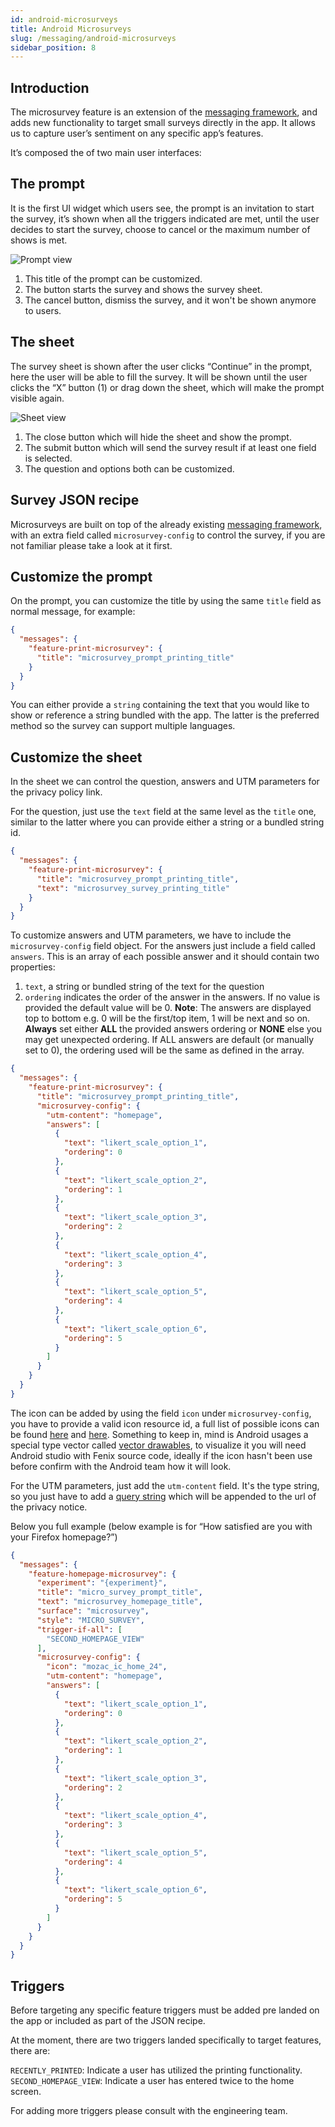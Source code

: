 ```yaml
---
id: android-microsurveys
title: Android Microsurveys
slug: /messaging/android-microsurveys
sidebar_position: 8
---
```

## Introduction
The microsurvey feature is an extension of the [messaging framework](/messaging/mobile-messaging), and adds new functionality to target small surveys directly in the app. It allows us to capture user’s sentiment on any specific app’s features.

It’s composed the of two main user interfaces:

## The prompt
It is the first UI widget which users see, the prompt is an invitation to start the survey, it’s shown when all the triggers indicated are met, until the user decides to start the survey, choose to cancel or the maximum number of shows is met.

<img src="/img/mobile/microsurveys/prompt.png" alt="Prompt view" className="img-sm-center"/>
<br/>

1. This title of the prompt can be customized.
2. The button starts the survey and shows the survey sheet.
3. The cancel button, dismiss the survey, and it won't be shown anymore to users.

## The sheet
The survey sheet is shown after the user clicks “Continue” in the prompt, here the user will be able to fill the survey. It will be shown until the user clicks the “X” button (1) or drag down the sheet, which will make the prompt visible again.

<img src="/img/mobile/microsurveys/sheet.png" alt="Sheet view" className="img-sm-center"/>
<br/>

1. The close button which will hide the sheet and show the prompt.
2. The submit button which will send the survey result if at least one field is selected.
3. The question and options both can be customized.

## Survey JSON recipe
Microsurveys are built on top of the already existing [messaging framework](/messaging/mobile-messaging), with an extra field called `microsurvey-config`  to control the survey, if you are not familiar please take a look at it first.

## Customize the prompt
On the prompt, you can customize the title by using the same `title` field as normal message, for example:

```json
{
  "messages": {
    "feature-print-microsurvey": {
      "title": "microsurvey_prompt_printing_title"
    }
  }
}

```

You can either provide a `string` containing the text that you would like to show or reference a string bundled with the app. The latter is the preferred method so the survey can support multiple languages.

## Customize the sheet
In the sheet we can control the question, answers and UTM parameters for the privacy policy link.

For the question, just use the `text` field at the same level as the `title` one, similar to the latter where you can provide either a string or a bundled string id.

```json
{
  "messages": {
    "feature-print-microsurvey": {
      "title": "microsurvey_prompt_printing_title",
      "text": "microsurvey_survey_printing_title"
    }
  }
}

```

To customize answers and UTM parameters, we have to include the `microsurvey-config` field object. For the answers just include a field called `answers`. This is an array of each possible answer and it should contain two properties:

1.  `text`, a string or bundled string of the text for the question
2. `ordering` indicates the order of the answer in the answers. If no value is provided the default value will be 0. **Note**: The answers are displayed top to bottom e.g. 0 will be the first/top item, 1 will be next and so on. **Always** set either **ALL** the provided answers ordering or **NONE** else you may get unexpected ordering. If ALL answers are default (or manually set to 0), the ordering used will be the same as defined in the array.

```json
{
  "messages": {
    "feature-print-microsurvey": {
      "title": "microsurvey_prompt_printing_title",
      "microsurvey-config": {
        "utm-content": "homepage",
        "answers": [
          {
            "text": "likert_scale_option_1",
            "ordering": 0
          },
          {
            "text": "likert_scale_option_2",
            "ordering": 1
          },
          {
            "text": "likert_scale_option_3",
            "ordering": 2
          },
          {
            "text": "likert_scale_option_4",
            "ordering": 3
          },
          {
            "text": "likert_scale_option_5",
            "ordering": 4
          },
          {
            "text": "likert_scale_option_6",
            "ordering": 5
          }
        ]
      }
    }
  }
}

```

The icon can be added by using the field `icon` under `microsurvey-config`, you have to provide a valid icon resource id, a full list of possible icons can be found [here](https://searchfox.org/mozilla-central/source/mobile/android/android-components/components/ui/icons/src/main/res/drawable) and [here](https://searchfox.org/mozilla-central/source/mobile/android/fenix/app/src/main/res/drawable).
Something to keep in, mind is Android usages a special type vector called [vector drawables](https://developer.android.com/develop/ui/views/graphics/vector-drawable-resources), to visualize it you will need Android studio with Fenix source code, ideally if the icon hasn't been use before confirm with the Android team how it will look.

For the UTM parameters, just add the `utm-content` field. It's the type string, so you just have to add a [query string](https://en.wikipedia.org/wiki/Query_string) which will be appended to the url of the privacy notice.

Below you full example (below example is for “How satisfied are you with your Firefox homepage?”)

```json
{
  "messages": {
    "feature-homepage-microsurvey": {
      "experiment": "{experiment}",
      "title": "micro_survey_prompt_title",
      "text": "microsurvey_homepage_title",
      "surface": "microsurvey",
      "style": "MICRO_SURVEY",
      "trigger-if-all": [
        "SECOND_HOMEPAGE_VIEW"
      ],
      "microsurvey-config": {
        "icon": "mozac_ic_home_24",
        "utm-content": "homepage",
        "answers": [
          {
            "text": "likert_scale_option_1",
            "ordering": 0
          },
          {
            "text": "likert_scale_option_2",
            "ordering": 1
          },
          {
            "text": "likert_scale_option_3",
            "ordering": 2
          },
          {
            "text": "likert_scale_option_4",
            "ordering": 3
          },
          {
            "text": "likert_scale_option_5",
            "ordering": 4
          },
          {
            "text": "likert_scale_option_6",
            "ordering": 5
          }
        ]
      }
    }
  }
}
```

## Triggers
Before targeting any specific feature triggers must be added pre landed on the app or included as part of the JSON recipe.

At the moment, there are two triggers landed specifically to target features, there are:

`RECENTLY_PRINTED`: Indicate a user has utilized the printing functionality.
`SECOND_HOMEPAGE_VIEW`: Indicate a user has entered twice to the home screen.


For adding more triggers please consult with the engineering team.
